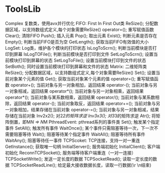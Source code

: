 ToolsLib
========
Complex
    复数类，使用avx并行优化
FIFO:
    First In First Out类
    ReSize();   分配数据区域，以支持数组式定义,每个对象需要ReSize()
    operator=();    重写赋值函数
    Clear();    清除FIFO
    Push();     插入元素
    Pop();      取出元素
    Exist();    判断元素是否存在
    Empty();    判断当前FIFO是否为空
    GetLength();    获取当前FIFO有效值的大小
LogSet:
    Log类，维护各个模块的打印状态
    IsLogToScrn();  判断当前模块是否打印到屏幕
    IsLogTOFile();  判断当前模块是否打印到文件
    SetLogToScrn(); 设置当前模块打印到屏幕的状态
    SetLogToFile(); 设置当前模块打印到文件的状态
    SetBoth();      同时设置当前模块打印到屏幕和文件的状态
Matrix:
    二维矩阵类
    ReSize();   分配数据区域，以支持数组式定义,每个对象需要ReSize()
    Set();      设置当前对象某个元素的值
    Get();      获取当前对象某个元素的值
    operator=();    重写赋值函数
    operator+();    当前对象与另一对象相加，返回结果
    operator-();    当前对象与另一对象相减，返回结果
    operator*();    当前对象与另一对象相乘，返回结果
    operator*();    当前对象与某系数相乘，返回结果
    operator/();    当前对象与某系数相除，返回结果
    operator-();    当前对象取反，返回结果
    operator+=();    当前对象与另一对象相加，结果存储在当前对象
    operator-=();    当前对象与另一对象相减，结果存储在当前对象
    Inv2x2();   对2*2的矩阵求逆
    Inv3x3();   对3*3的矩阵求逆
    Atr();      将矩阵倒置，即M*N => N*M
PthreadEvent:
    pthread系列的事件类
    Set();      触发某个指定事件
    SetAll();   触发所有事件
    WaitOnce(); 某个事件只需阻塞等待一次，下一次不需要阻塞等待
    Wait();     阻塞等待某个指定事件
    WaitAll();  阻塞等待所有事件
    WaitAny();  阻塞等待任一事件
TCPScoket:
    TCP连接，支持一对一重连
    GetInstance();      获取唯一句柄
    InitialServer();    服务端初始化
    InitialClient();    客户端初始化
    ReconnTCPSocket();  服务端等待客户端重连（一对一连接）
    TCPSocketWrite();   发送一定长度的数据
    TCPSocketRead();    读取一定长度的数据
    TCPSocketReadLine();    给定最大接收数据长度，读取一行数据(\r \n结束)
